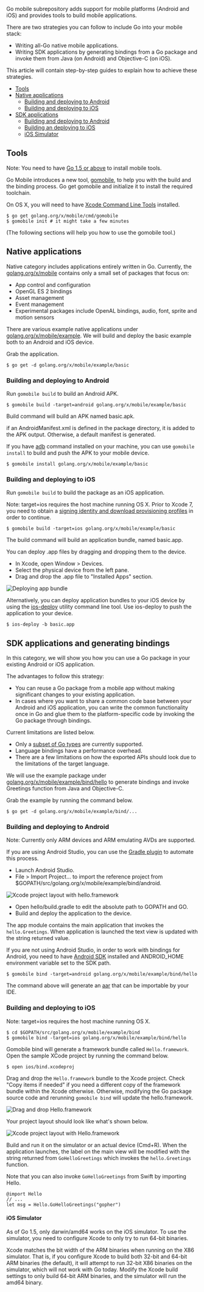 Go mobile subrepository adds support for mobile platforms (Android and iOS) and provides tools to build mobile applications.

There are two strategies you can follow to include Go into your mobile stack:

- Writing all-Go native mobile applications.
- Writing SDK applications by generating bindings from a Go package and invoke them from Java (on Android) and Objective-C (on iOS).

This article will contain step-by-step guides to explain how to achieve
these strategies.

- [Tools](#tools)
- [Native applications](#native-applications)
  - [Building and deploying to Android](#building-and-deploying-to-android)
  - [Building and deploying to iOS](#building-and-deploying-to-ios)
- [SDK applications](#sdk-applications-and-generating-bindings)
  - [Building and deploying to Android](#building-and-deploying-to-android-1)
  - [Building an deploying to iOS](#building-an-deploying-to-ios)
  - [iOS Simulator](#ios-simulator)

## Tools

Note: You need to have [Go 1.5 or above](https://golang.org/dl/) to install mobile tools.

Go Mobile introduces a new tool, [gomobile](https://golang.org/x/mobile/cmd/gomobile),
to help you with the build and the binding process.
Go get gomobile and initialize it to install the required toolchain.

On OS X, you will need to have
[Xcode Command Line Tools](https://developer.apple.com/downloads/)
installed.

```
$ go get golang.org/x/mobile/cmd/gomobile
$ gomobile init # it might take a few minutes
```

(The following sections will help you how to use the gomobile tool.)

## Native applications

Native category includes applications entirely written in Go. Currently, the
[golang.org/x/mobile](https://godoc.org/golang.org/x/mobile)
contains only a small set of packages that focus on:

* App control and configuration
* OpenGL ES 2 bindings
* Asset management
* Event management
* Experimental packages include OpenAL bindings, audio, font, sprite and motion sensors

There are various example native applications under [golang.org/x/mobile/example](https://golang.org/x/mobile/example). We will build and deploy the basic example both to an Android and iOS device.

Grab the application.

```
$ go get -d golang.org/x/mobile/example/basic
```

### Building and deploying to Android

Run `gomobile build` to build an Android APK.

```
$ gomobile build -target=android golang.org/x/mobile/example/basic
```

Build command will build an APK named basic.apk.

if an AndroidManifest.xml is defined in the package directory, it is added to the APK output. Otherwise, a default manifest is generated.

If you have [adb](http://developer.android.com/tools/help/adb.html) command installed on your machine, you can use `gomobile install` to build and push the APK to your mobile device.

```
$ gomobile install golang.org/x/mobile/example/basic
```

### Building and deploying to iOS
Run `gomobile build` to build the package as an iOS application.

Note: target=ios requires the host machine running OS X. Prior to Xcode 7, you need to obtain a [signing identity and download provisioning profiles](https://developer.apple.com/library/ios/recipes/xcode_help-accounts_preferences/articles/obtain_certificates_and_provisioning_profiles.html) in order to continue.

```
$ gomobile build -target=ios golang.org/x/mobile/example/basic
```

The build command will build an application bundle, named basic.app.

You can deploy .app files by dragging and dropping them to the device.

* In Xcode, open Window > Devices.
* Select the physical device from the left pane.
* Drag and drop the .app file to "Installed Apps" section.

![Deploying app bundle](https://googledrive.com/host/0ByfSjdPVs9MZbkhjeUhMYzRTeEE/gowiki/gomobile-ios-deploy.png)

Alternatively, you can deploy application bundles to your iOS device by using the [ios-deploy](https://github.com/phonegap/ios-deploy) utility command line tool. Use ios-deploy to push the application to your device.

```
$ ios-deploy -b basic.app
```

## SDK applications and generating bindings

In this category, we will show you how you can use a Go package in
your existing Android or iOS application.

The advantages to follow this strategy:

* You can reuse a Go package from a mobile app without making significant changes to your existing application.
* In cases where you want to share a common code base between your Android and iOS application, you can write the common functionality once in Go and glue them to the platform-specific code by invoking the Go package through bindings.

Current limitations are listed below.

* Only a [subset of Go types](https://godoc.org/golang.org/x/mobile/cmd/gobind) are currently supported.
* Language bindings have a performance overhead.
* There are a few limitations on how the exported APIs should look due to the limitations of the target language.

We will use the example package under [golang.org/x/mobile/example/bind/hello](https://golang.org/x/mobile/example/bind/hello) to generate bindings and invoke Greetings function from Java and Objective-C.

Grab the example by running the command below.

```
$ go get -d golang.org/x/mobile/example/bind/...
```

### Building and deploying to Android

Note: Currently only ARM devices and ARM emulating AVDs are supported.

If you are using Android Studio, you can use the [Gradle plugin](https://plugins.gradle.org/plugin/org.golang.mobile.bind) to automate this process.

* Launch Android Studio.
* File > Import Project... to import the reference project from $GOPATH/src/golang.org/x/mobile/example/bind/android.

![Xcode project layout with hello.framework](https://googledrive.com/host/0ByfSjdPVs9MZbkhjeUhMYzRTeEE/gowiki/gomobile-import-androidstudio.png)

* Open hello/build.gradle to edit the absolute path to GOPATH and GO.
* Build and deploy the application to the device.

The app module contains the main application that invokes the `hello.Greetings`. When application is launched the text view is updated with the string returned value.

If you are not using Android Studio, in order to work with bindings for Android, you need to have [Android SDK](https://developer.android.com/sdk/index.html#Other) installed and ANDROID_HOME environment variable set to the SDK path.

```
$ gomobile bind -target=android golang.org/x/mobile/example/bind/hello
```

The command above will generate an [aar](http://tools.android.com/tech-docs/new-build-system/aar-format)  that can be importable by your IDE.

### Building and deploying to iOS

Note: target=ios requires the host machine running OS X.

```
$ cd $GOPATH/src/golang.org/x/mobile/example/bind
$ gomobile bind -target=ios golang.org/x/mobile/example/bind/hello
```

Gomobile bind will generate a framework bundle called `Hello.framework`. Open the sample XCode project by running the command below.

```
$ open ios/bind.xcodeproj
```
Drag and drop the `Hello.framework` bundle to the Xcode project. Check "Copy items if needed" if you need a different copy of the framework bundle within the Xcode otherwise. Otherwise, modifying the Go package source code and rerunning `gomobile bind` will update the hello.framework.

![Drag and drop Hello.framework](https://googledrive.com/host/0ByfSjdPVs9MZbkhjeUhMYzRTeEE/gowiki/gomobile-bind-iosdrag.png)

Your project layout should look like what's shown below.

![Xcode project layout with Hello.framework](https://googledrive.com/host/0ByfSjdPVs9MZbkhjeUhMYzRTeEE/gowiki/gomobile-bind-ios.png)

Build and run it on the simulator or an actual device (Cmd+R). When the application launches, the label on the main view will be modified with the string returned from `GoHelloGreetings` which invokes the `hello.Greetings` function.

Note that you can also invoke `GoHelloGreetings` from Swift by importing Hello.

```
@import Hello
// ...
let msg = Hello.GoHelloGreetings("gopher")
```

#### iOS Simulator

As of Go 1.5, only darwin/amd64 works on the iOS simulator. To use the simulator, you need to configure Xcode to only try to run 64-bit binaries.

Xcode matches the bit width of the ARM binaries when running on the X86 simulator. That is, if you configure Xcode to build both 32-bit and 64-bit ARM binaries (the default), it will attempt to run 32-bit X86 binaries on the simulator, which will not work with Go today. Modify the Xcode build settings to only build 64-bit ARM binaries, and the simulator will run the amd64 binary.
